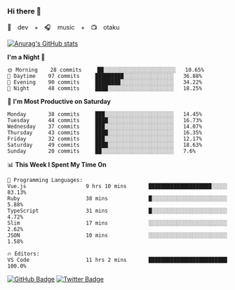 ### Hi there 👋

🚀　dev　+　🎧　music　+　📺　otaku


[![Anurag's GitHub stats](https://github-readme-stats.vercel.app/api?username=koheitasaka&count_private=true&show_icons=true&theme=monokai)](https://github.com/koheitasaka/github-readme-stats)

<!--START_SECTION:waka-->
**I'm a Night 🦉** 

```text
🌞 Morning    28 commits     ██░░░░░░░░░░░░░░░░░░░░░░░   10.65% 
🌆 Daytime    97 commits     █████████░░░░░░░░░░░░░░░░   36.88% 
🌃 Evening    90 commits     ████████░░░░░░░░░░░░░░░░░   34.22% 
🌙 Night      48 commits     ████░░░░░░░░░░░░░░░░░░░░░   18.25%

```
📅 **I'm Most Productive on Saturday** 

```text
Monday       38 commits     ███░░░░░░░░░░░░░░░░░░░░░░   14.45% 
Tuesday      44 commits     ████░░░░░░░░░░░░░░░░░░░░░   16.73% 
Wednesday    37 commits     ███░░░░░░░░░░░░░░░░░░░░░░   14.07% 
Thursday     43 commits     ████░░░░░░░░░░░░░░░░░░░░░   16.35% 
Friday       32 commits     ███░░░░░░░░░░░░░░░░░░░░░░   12.17% 
Saturday     49 commits     ████░░░░░░░░░░░░░░░░░░░░░   18.63% 
Sunday       20 commits     ██░░░░░░░░░░░░░░░░░░░░░░░   7.6%

```


📊 **This Week I Spent My Time On** 

```text
💬 Programming Languages: 
Vue.js                   9 hrs 10 mins       ████████████████████░░░░░   83.13% 
Ruby                     38 mins             █░░░░░░░░░░░░░░░░░░░░░░░░   5.88% 
TypeScript               31 mins             █░░░░░░░░░░░░░░░░░░░░░░░░   4.72% 
Slim                     17 mins             ░░░░░░░░░░░░░░░░░░░░░░░░░   2.62% 
JSON                     10 mins             ░░░░░░░░░░░░░░░░░░░░░░░░░   1.58%

🔥 Editors: 
VS Code                  11 hrs 2 mins       █████████████████████████   100.0%

```


<!--END_SECTION:waka-->

[![GitHub Badge](https://img.shields.io/badge/GitHub-100000?style=for-the-badge&logo=github&logoColor=white)](https://github.com/koheitasaka)
[![Twitter Badge](https://img.shields.io/badge/Twitter-1DA1F2?style=for-the-badge&logo=twitter&logoColor=white)](https://twitter.com/sleep_asleep_)
